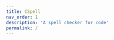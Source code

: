 ```yaml
---
title: CSpell
nav_order: 1
description: 'A spell checker for code'
permalink: /
---
```


<!--- @@inject: ../../../README.md --->

<!--- @@inject-end: ../../../README.md --->
